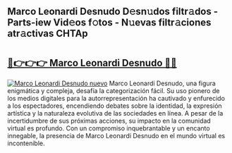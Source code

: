 ## Marco Leonardi Desnudo D𝚎sn𝚞dos filtr𝚊dos - Parts-iew Vid𝚎os f𝚘tos - N𝚞evas filtr𝚊ciones atr𝚊ctivas CHTAp

# <h2><a href="http://mb7t6di.tromn.icu/?c=Marco+Leonardi+Desnudo">🔗👉👉👉 Marco Leonardi Desnudo 🔗🔗</a></h2>

[![Marco Leonardi Desnudo nuevo](https://i.imgur.com/pEAQMta.gif)](http://mb7t6di.tromn.icu/?c=Marco+Leonardi+Desnudo)
Marco Leonardi Desnudo, una figura enigmática y compleja, desafía la categorización fácil. Su uso pionero de los medios digitales para la autorrepresentación ha cautivado y enfurecido a los espectadores, encendiendo debates sobre la identidad, la expresión artística y la naturaleza evolutiva de las sociedades en línea. A pesar de la incertidumbre de sus próximas acciones, su impacto en la comunidad virtual es profundo. Con un compromiso inquebrantable y un encanto innegable, la presencia de Marco Leonardi Desnudo en el mundo virtual es incontenible.
